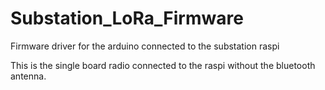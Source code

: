 # Substation_LoRa_Firmware
Firmware driver for the arduino connected to the substation raspi

This is the single board radio connected to the raspi without the bluetooth antenna. 
